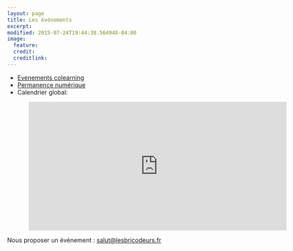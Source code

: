 ```yaml
---
layout: page
title: Les événements
excerpt: 
modified: 2015-07-24T19:44:38.564948-04:00
image:
  feature:
  credit:
  creditlink:
---
```


* [Evenements colearning](/evenements/apprentissage/)
* [Permanence numérique](/evenements/permanence/)
* Calendrier global: 

<iframe src="https://calendar.google.com/calendar/embed?showPrint=0&amp;mode=AGENDA&amp;height=300&amp;wkst=2&amp;hl=fr&amp;bgcolor=%23cccccc&amp;src=d4sllicse9fuuum15fpibpmtio%40group.calendar.google.com&amp;color=%238C500B&amp;ctz=Europe%2FParis" style="border-width:0; margin-left:50px;" width="600" height="300" frameborder="0" scrolling="no"></iframe>

Nous proposer un événement : salut@lesbricodeurs.fr